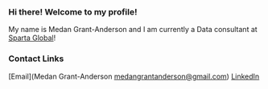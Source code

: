 ### Hi there! Welcome to my profile!

My name is Medan Grant-Anderson and I am currently a Data consultant at [Sparta Global](https://www.spartaglobal.com/)!

### Contact Links

[Email](Medan Grant-Anderson <medangrantanderson@gmail.com>)
[LinkedIn](https://www.linkedin.com/in/medan-grant-anderson-6689171a9)

